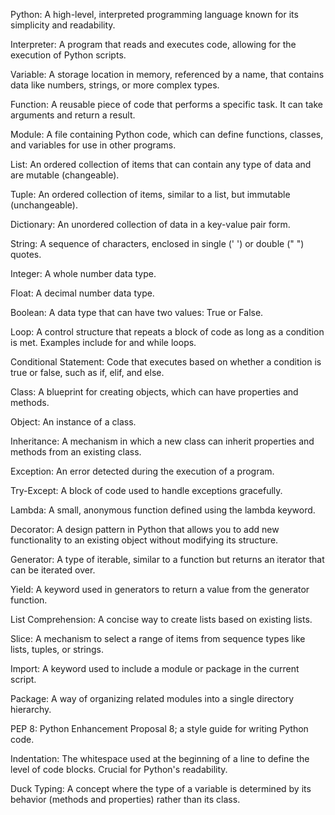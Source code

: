 Python: A high-level, interpreted programming language known for its simplicity and readability.

Interpreter: A program that reads and executes code, allowing for the execution of Python scripts.

Variable: A storage location in memory, referenced by a name, that contains data like numbers, strings, or more complex types.

Function: A reusable piece of code that performs a specific task. It can take arguments and return a result.

Module: A file containing Python code, which can define functions, classes, and variables for use in other programs.

List: An ordered collection of items that can contain any type of data and are mutable (changeable).

Tuple: An ordered collection of items, similar to a list, but immutable (unchangeable).

Dictionary: An unordered collection of data in a key-value pair form.

String: A sequence of characters, enclosed in single (' ') or double (" ") quotes.

Integer: A whole number data type.

Float: A decimal number data type.

Boolean: A data type that can have two values: True or False.

Loop: A control structure that repeats a block of code as long as a condition is met. Examples include for and while loops.

Conditional Statement: Code that executes based on whether a condition is true or false, such as if, elif, and else.

Class: A blueprint for creating objects, which can have properties and methods.

Object: An instance of a class.

Inheritance: A mechanism in which a new class can inherit properties and methods from an existing class.

Exception: An error detected during the execution of a program.

Try-Except: A block of code used to handle exceptions gracefully.

Lambda: A small, anonymous function defined using the lambda keyword.

Decorator: A design pattern in Python that allows you to add new functionality to an existing object without modifying its structure.

Generator: A type of iterable, similar to a function but returns an iterator that can be iterated over.

Yield: A keyword used in generators to return a value from the generator function.

List Comprehension: A concise way to create lists based on existing lists.

Slice: A mechanism to select a range of items from sequence types like lists, tuples, or strings.

Import: A keyword used to include a module or package in the current script.

Package: A way of organizing related modules into a single directory hierarchy.

PEP 8: Python Enhancement Proposal 8; a style guide for writing Python code.

Indentation: The whitespace used at the beginning of a line to define the level of code blocks. Crucial for Python's readability.

Duck Typing: A concept where the type of a variable is determined by its behavior (methods and properties) rather than its class.